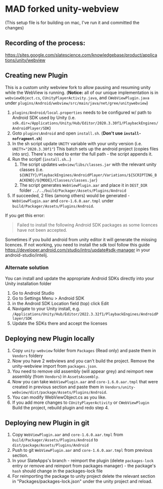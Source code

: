 # MAD forked unity-webview

(This setup file is for building on mac, I've run it and committed the changes)

## Recording of the process:
https://sites.google.com/slatescience.com/knowledgebase/product/applications/unity/webview


## Creating new Plugin
This is a custom unity webview fork to allow pausing and resuming unity while the WebView is running. 
(**Notice:** all of our unique implementation is in `webviewObject.cs`, `CUnityPlayerActivity.java`, and `CWebViewPlugin.java` under `plugins/Android/webview/src/main/java/net/gree/unitywebview`)
 	 
1. `plugins/Android/local.properties` needs to be configured w/ path to Android SDK used by Unity (i.e. `sdk.dir=/Applications/Unity/Hub/Editor/2020.3.30f1/PlaybackEngines/AndroidPlayer/SDK`)
2. Goto `plugins\Android` and open `install.sh`. (**Don't use `install-nofragment.sh`**)
3. In the sh script update `UNITY` variable with your unity version (i.e. `UNITY="2020.3.30f1"`) This batch sets up the android project (copies files into src).
There's no need to enter the full path - the script appends it.
4. Run the script! (`install.sh`...)
   1. The script updates `webview/libs/classes.jar` with the relevant unity classes (i.e. `${UNITY}/PlaybackEngines/AndroidPlayer/Variations/${SCRIPTING_BACKEND}/${MODE}/Classes/classes.jar`)
   2. The script generates `WebViewPlugin.aar` and place it in `DEST_DIR` folder `../../build/Packager/Assets/Plugins/Android`
5. If succeeded, 2 files (among others) would be generated - `WebViewPlugin.aar` and `core-1.6.0.aar.tmpl` under `build/Packager/Assets/Plugins/Android`. 


If you get this error:
> Failed to install the following Android SDK packages as some licences have not been accepted.
> 
Sometimes if you build android from unity editor it will generate the missing licences.
If not working, you need to install the sdk tool follow this guide https://developer.android.com/studio/intro/update#sdk-manager in your android-studio/intelij.

### Alternate solution
You can install and update the appropriate Android SDKs directly into your Unity installation folder
1. Go to Android Studio
2. Go to Settings Menu > Android SDK
3. in the Android SDK Location field (top) click Edit
4. Navigate to your Unity install, e.g. `/Applications/Unity/Hub/Editor/2022.3.32f1/PlaybackEngines/AndroidPlayer/SDK`
5. Update the SDKs there and accept the licenses




## Deploying new Plugin locally
1. Copy `unity-webview` folder from `Packages` (Read only) and paste them in `Vendors` folderץ
2. Now you have 2 webviews and you can't build the project. Remove the unity-webview import from `packages.json`.
3. You need to remove old assembly (will appear grey) and reimport new assembly (from `Vendors`) in `AssetsAssembly`.
4. Now you can take `WebViewPlugin.aar` and `core-1.6.0.aar.tmpl` that were created in previous section and paste them in `Vendors/unity-webview/dist/package/Assets/Plugins/Android`.
5. You can modify WebViewObject.cs as you like.
6. If you add more changes to `CUnityPlayerActivity` or `CWebViewPlugin` Build the project, rebuild plugin and redo step 4.
 

## Deploying new Plugin in git
1. Copy `WebViewPlugin.aar` and `core-1.6.0.aar.tmpl` from `build/Packager/Assets/Plugins/Android` to `dist/package/Assets/Plugins/Android`
2. Push to git `WebViewPlugin.aar` and `core-1.6.0.aar.tmpl` from previous section.
3. In your SlateApps's branch - reimport the plugin (delete `packages-lock` entry or remove and reimport from packages manager) - the package's `hash` should change in the packages-lock file
4. For reimporting the package to unity project delete the relevant section in "Packages/packages-lock.json" under the unity project and reload.